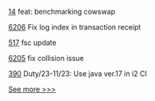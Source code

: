 
[14](https://github.com/hyperledger-labs/benchmarking-cross-chain-bridges/pull/14) feat: benchmarking cowswap

[6206](https://github.com/hyperledger/besu/pull/6206) Fix log index in transaction receipt

[517](https://github.com/hyperledger-labs/fabric-token-sdk/pull/517) fsc update

[6205](https://github.com/hyperledger/besu/pull/6205) fix collision issue

[390](https://github.com/hyperledger/iroha-java/pull/390) Duty/23-11/23: Use java ver.17 in i2 CI


[See more >>>](https://start-here.hyperledger.org/pull-requests)
